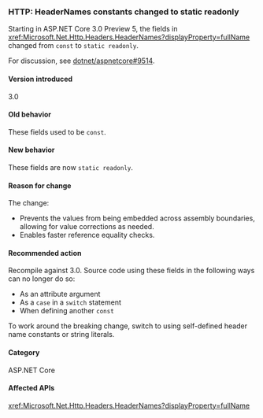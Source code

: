 ### HTTP: HeaderNames constants changed to static readonly

Starting in ASP.NET Core 3.0 Preview 5, the fields in <xref:Microsoft.Net.Http.Headers.HeaderNames?displayProperty=fullName> changed from `const` to `static readonly`.

For discussion, see [dotnet/aspnetcore#9514](https://github.com/dotnet/aspnetcore/issues/9514).

#### Version introduced

3.0

#### Old behavior

These fields used to be `const`.

#### New behavior

These fields are now `static readonly`.

#### Reason for change

The change:

* Prevents the values from being embedded across assembly boundaries, allowing for value corrections as needed.
* Enables faster reference equality checks.

#### Recommended action

Recompile against 3.0. Source code using these fields in the following ways can no longer do so:

* As an attribute argument
* As a `case` in a `switch` statement
* When defining another `const`

To work around the breaking change, switch to using self-defined header name constants or string literals.

#### Category

ASP.NET Core

#### Affected APIs

<xref:Microsoft.Net.Http.Headers.HeaderNames?displayProperty=fullName>

<!-- 

#### Affected APIs

`T:Microsoft.Net.Http.Headers.HeaderNames`

-->
